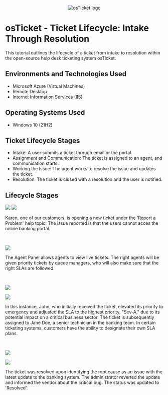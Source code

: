 <p align="center">
<img src="https://i.imgur.com/Clzj7Xs.png" alt="osTicket logo"/>
</p>

<h1>osTicket - Ticket Lifecycle: Intake Through Resolution</h1>
This tutorial outlines the lifecycle of a ticket from intake to resolution within the open-source help desk ticketing system osTicket.<br />

<h2>Environments and Technologies Used</h2>

- Microsoft Azure (Virtual Machines)
- Remote Desktop
- Internet Information Services (IIS)

<h2>Operating Systems Used </h2>

- Windows 10</b> (21H2)

<h2>Ticket Lifecycle Stages</h2>

- Intake: A user submits a ticket through email or the portal.
- Assignment and Communication: The ticket is assigned to an agent, and communication starts.
- Working the Issue: The agent works to resolve the issue and updates the ticket.
- Resolution: The ticket is closed with a resolution and the user is notified.

<h2>Lifecycle Stages</h2>

<p>
<img src="https://github.com/user-attachments/assets/b77c2d4a-64df-4289-8ec2-4b6ce691d715"/>
<img src="https://github.com/user-attachments/assets/429cf566-1c93-4389-b62a-095b7027436a"/>
</p>
<p>
Karen, one of our customers, is opening a new ticket under the 'Report a Problem' help topic. The issue reported is that the users cannot acces the online banking portal. 
</p>
<br />

<p>
<img src="https://github.com/user-attachments/assets/a927b9b8-d5f5-41e6-b65c-8f2632031e14"/>
</p>
<p>
The Agent Panel allows agents to view live tickets. The right agents will be given priority tickets by queue managers, who will also make sure that the right SLAs are followed.
</p>
<br />

<p>
<img src="https://github.com/user-attachments/assets/96e813e1-112c-4c01-b5c5-eb32dd2dc6e7"/>
</p>
<img src="https://github.com/user-attachments/assets/0b82dda5-1a2e-40a9-b05b-ab1fe6b0af31"/>
</p>
<p>
In this instance, John, who initially received the ticket, elevated its priority to emergency and adjusted the SLA to the highest priority, "Sev-A," due to its potential impact on a critical business sector. The ticket is subsequently assigned to Jane Doe, a senior technician in the banking team. In certain ticketing systems, customers have the ability to designate their own SLA plans.
</p>
<br />

<p>
<img src="https://github.com/user-attachments/assets/ca8fcfdf-2b84-46df-b101-07ef32bd46e6"/>
</p>
<img src="https://github.com/user-attachments/assets/ca49d7d8-28bf-4cd7-9e7f-203b324b8ef1"/>
</p>
<p>
The ticket was resolved upon identifying the root cause as an issue with the latest update to the banking system. The administrator reverted the update and informed the vendor about the critical bug. The status was updated to 'Resolved'.
</p>
<br />
